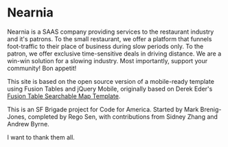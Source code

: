 Nearnia
====================
Nearnia is a SAAS company providing services to the restaurant industry and it's patrons. To the small restaurant, we offer a platform that funnels foot-traffic to their place of business during slow periods only. To the patron, we offer exclusive time-sensitive deals in driving distance. We are a win-win solution for a slowing industry. Most importantly, support your community! Bon appetit! 

This site is based on the open source version of a mobile-ready template using Fusion Tables and jQuery Mobile, originally based on Derek Eder's [Fusion Table Searchable Map Template](https://github.com/derekeder/FusionTable-Map-Template).

This is an SF Brigade project for Code for America. Started by Mark Brenig-Jones, completed by Rego Sen, with contributions from Sidney Zhang and Andrew Byrne.

I want to thank them all.


